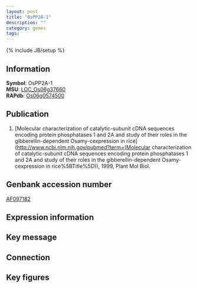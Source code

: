 ```yaml
---
layout: post
title: "OsPP2A-1"
description: ""
category: genes
tags: 
---
```

{% include JB/setup %}

## Information
__Symbol__: OsPP2A-1  
__MSU__: [LOC_Os06g37660](http://rice.plantbiology.msu.edu/cgi-bin/ORF_infopage.cgi?orf=LOC_Os06g37660)  
__RAPdb__: [Os06g0574500](http://rapdb.dna.affrc.go.jp/viewer/gbrowse_details/irgsp1?name=Os06g0574500)  

## Publication
1. [Molecular characterization of catalytic-subunit cDNA sequences encoding protein phosphatases 1 and 2A and study of their roles in the gibberellin-dependent Osamy-cexpression in rice](http://www.ncbi.nlm.nih.gov/pubmed?term=(Molecular characterization of catalytic-subunit cDNA sequences encoding protein phosphatases 1 and 2A and study of their roles in the gibberellin-dependent Osamy-cexpression in rice%5BTitle%5D)), 1999, Plant Mol Biol.

## Genbank accession number
[AF097182](http://www.ncbi.nlm.nih.gov/nuccore/AF097182)

## Expression information

## Key message

## Connection

## Key figures


